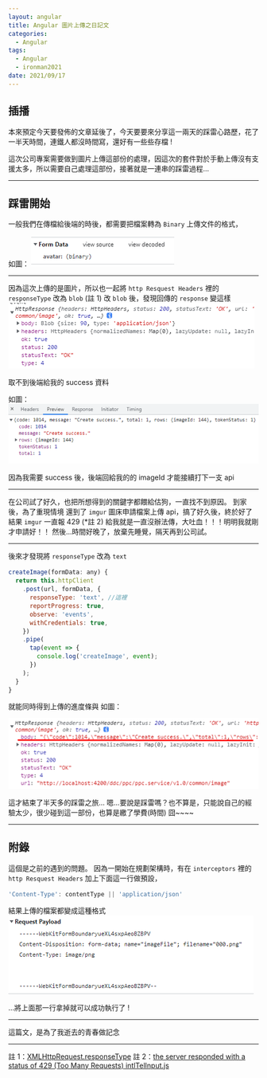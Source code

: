 ```yaml
---
layout: angular
title: Angular 圖片上傳之日記文
categories:
  - Angular
tags:
  - Angular
  - ironman2021
date: 2021/09/17
---
```


## 插播

本來預定今天要發佈的文章延後了，今天要要來分享這一兩天的踩雷心路歷，花了一半天時間，連鐵人都沒時間寫，還好有一些些存檔 !

這次公司專案需要做到圖片上傳這部份的處理，因這次的套件對於手動上傳沒有支援太多，所以需要自己處理這部份，接著就是一連串的踩雷過程...

---

## 踩雷開始

一般我們在傳檔給後端的時後，都需要把檔案轉為 `Binary` 上傳文件的格式，

如圖：
![](assets/images/ironman/ng_image-upload/8ZxtHgM.png)

---

因為這次上傳的是圖片，所以也一起將 `http Resquest Headers` 裡的 `responseType` 改為 `blob` (註 1)
改 `blob` 後，發現回傳的 `response` 變這樣
![](assets/images/ironman/ng_image-upload/s11aelm.png)

取不到後端給我的 success 資料

如圖：
![](assets/images/ironman/ng_image-upload/xs8gTsk.png)

因為我需要 success 後，後端回給我的的 imageId 才能接續打下一支 api

---

在公司試了好久，也把所想得到的關鍵字都餵給估狗，一直找不到原因。
到家後，為了重現情境 還到了 `imgur` 圖床申請檔案上傳 api，搞了好久後，終於好了
結果 `imgur` 一直報 429 (\*註 2) 給我就是一直沒辦法傳，大吐血！！！明明我就剛才申請好！！
然後...時間好晚了，放棄先睡覺，隔天再到公司試。

---

後來才發現將 `responseType` 改為 `text`

```js
createImage(formData: any) {
  return this.httpClient
    .post(url, formData, {
      responseType: 'text', //這裡
      reportProgress: true,
      observe: 'events',
      withCredentials: true,
    })
    .pipe(
      tap(event => {
        console.log('createImage', event);
      })
    );
  }
}
```

就能同時得到上傳的進度條與 如圖：

![](assets/images/ironman/ng_image-upload/gRdrrsh.png)

這才結束了半天多的踩雷之旅...
嗯...要說是踩雷嗎？也不算是，只能說自己的經驗太少，很少碰到這一部份，也算是繳了學費(時間) 囧~~~~

---

## 附錄

這個是之前的遇到的問題。
因為一開始在規劃架構時，有在 `interceptors` 裡的 `http Resquest Headers` 加上下面這一行做預設，

```js
'Content-Type': contentType || 'application/json'
```

結果上傳的檔案都變成這種格式
![](assets/images/ironman/ng_image-upload/3fGnVVj.png)

...將上面那一行拿掉就可以成功執行了 !

---

這篇文，是為了我逝去的青春做記念

---

註 1：[XMLHttpRequest.responseType](https://developer.mozilla.org/zh-CN/docs/Web/API/XMLHttpRequest/responseType)
註 2：[the server responded with a status of 429 (Too Many Requests) intlTelInput.js](https://stackoverflow.com/questions/31704941/the-server-responded-with-a-status-of-429-too-many-requests-intltelinput-js)
